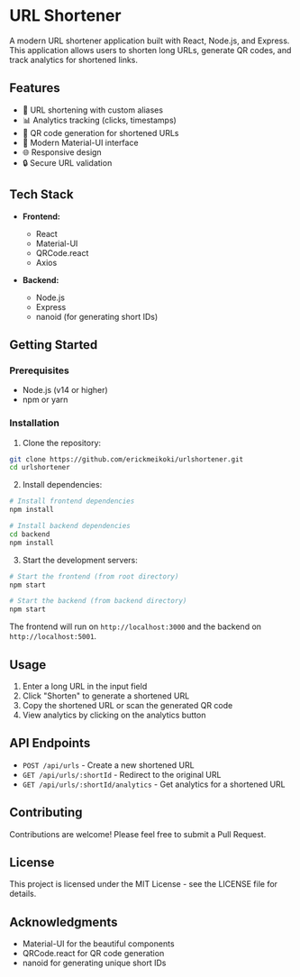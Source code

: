 # URL Shortener

A modern URL shortener application built with React, Node.js, and Express. This application allows users to shorten long URLs, generate QR codes, and track analytics for shortened links.

## Features

- 🔗 URL shortening with custom aliases
- 📊 Analytics tracking (clicks, timestamps)
- 📱 QR code generation for shortened URLs
- 🎨 Modern Material-UI interface
- 🌐 Responsive design
- 🔒 Secure URL validation

## Tech Stack

- **Frontend:**

  - React
  - Material-UI
  - QRCode.react
  - Axios

- **Backend:**
  - Node.js
  - Express
  - nanoid (for generating short IDs)

## Getting Started

### Prerequisites

- Node.js (v14 or higher)
- npm or yarn

### Installation

1. Clone the repository:

```bash
git clone https://github.com/erickmeikoki/urlshortener.git
cd urlshortener
```

2. Install dependencies:

```bash
# Install frontend dependencies
npm install

# Install backend dependencies
cd backend
npm install
```

3. Start the development servers:

```bash
# Start the frontend (from root directory)
npm start

# Start the backend (from backend directory)
npm start
```

The frontend will run on `http://localhost:3000` and the backend on `http://localhost:5001`.

## Usage

1. Enter a long URL in the input field
2. Click "Shorten" to generate a shortened URL
3. Copy the shortened URL or scan the generated QR code
4. View analytics by clicking on the analytics button

## API Endpoints

- `POST /api/urls` - Create a new shortened URL
- `GET /api/urls/:shortId` - Redirect to the original URL
- `GET /api/urls/:shortId/analytics` - Get analytics for a shortened URL

## Contributing

Contributions are welcome! Please feel free to submit a Pull Request.

## License

This project is licensed under the MIT License - see the LICENSE file for details.

## Acknowledgments

- Material-UI for the beautiful components
- QRCode.react for QR code generation
- nanoid for generating unique short IDs
